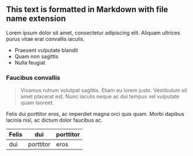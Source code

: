 ## This text is formatted in Markdown **with file name extension**

Lorem ipsum dolor sit amet, consectetur adipiscing elit. Aliquam ultrices purus vitae erat convallis iaculis.

- Praesent vulputate blandit 
- Quam non sagittis
- Nulla feugiat 

### Faucibus convallis 

> Vivamus rutrum volutpat sagittis. Etiam eu lorem justo. Vestibulum sit amet placerat est. Nunc iaculis neque ac dui tempus vel vulputate quam laoreet. 

Felis dui porttitor eros, ac imperdiet magna orci quis quam. Morbi dapibus lacinia nisl, ac dictum dolor faucibus ac.

| Felis | dui       | porttitor |
|-------|-----------|-----------|
| dui   | porttitor | eros      |

